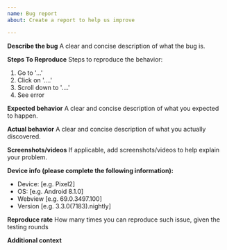 ```yaml
---
name: Bug report
about: Create a report to help us improve

---
```


**Describe the bug**
A clear and concise description of what the bug is.

**Steps To Reproduce**
Steps to reproduce the behavior:
1. Go to '...'
2. Click on '....'
3. Scroll down to '....'
4. See error

**Expected behavior**
A clear and concise description of what you expected to happen.

**Actual behavior**
A clear and concise description of what you actually discovered.

**Screenshots/videos**
If applicable, add screenshots/videos to help explain your problem.

**Device info (please complete the following information):**
 - Device: [e.g. Pixel2]
 - OS: [e.g. Android 8.1.0]
 - Webview [e.g. 69.0.3497.100]
 - Version [e.g. 3.3.0(7183).nightly]

**Reproduce rate**
How many times you can reproduce such issue, given the testing rounds

**Additional context**
